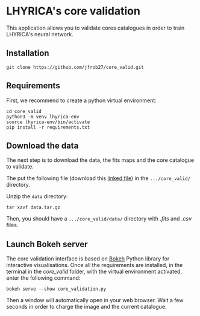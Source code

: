 # LHYRICA's core validation

This application allows you to validate cores catalogues in order to train LHYRICA's neural network.

## Installation

```
git clone https://github.com/jfrob27/core_valid.git
```

## Requirements

First, we recommend to create a python virtual environment:

```
cd core_valid
python3 -m venv lhyrica-env
source lhyrica-env/bin/activate
pip install -r requirements.txt
```

## Download the data

The next step is to download the data, the fits maps and the core catalogue to validate.

The put the following file (download this [linked file](https://ipag.osug.fr/~robitaij/data.tar.gz)) in the `.../core_valid/` directory.

Unzip the `data` directory:

```
tar xzvf data.tar.gz
```

Then, you should have a `.../core_valid/data/` directory with *.fits* and *.csv* files.

## Launch Bokeh server

The core validation interface is based on [Bokeh](https://bokeh.org/) Python library for interactive visualisations. Once all the requirements are installed, in the terminal in the *core_valid* folder, with the virtual environment activated, enter the following command:

```
bokeh serve --show core_validation.py
```

Then a window will automatically open in your web browser. Wait a few seconds in order to charge the image and the current catalogue.